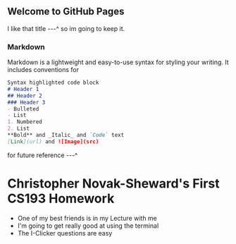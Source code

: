 ## Welcome to GitHub Pages

I like that title ---^ so im going to keep it.

### Markdown
Markdown is a lightweight and easy-to-use syntax for styling your writing. It includes conventions for
```markdown
Syntax highlighted code block
# Header 1
## Header 2
### Header 3
- Bulleted
- List
1. Numbered
2. List
**Bold** and _Italic_ and `Code` text
[Link](url) and ![Image](src)
```
for future reference ---^

# Christopher Novak-Sheward's First CS193 Homework
- One of my best friends is in my Lecture with me
- I'm going to get really good at using the terminal
- The I-Clicker questions are easy
